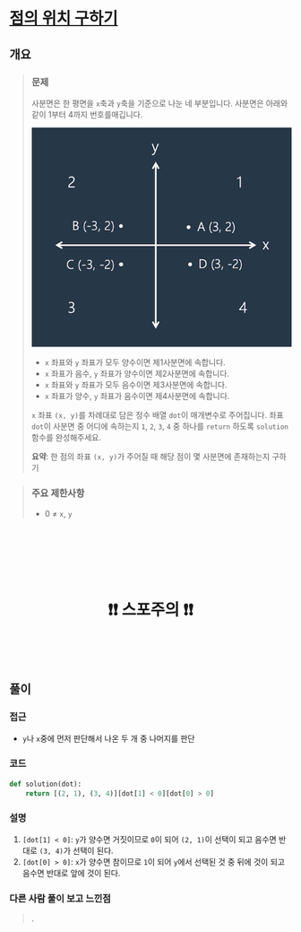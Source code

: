 # [점의 위치 구하기](https://school.programmers.co.kr/learn/courses/30/lessons/120841)

## 개요
> ### 문제
> 사분면은 한 평면을 `x`축과 `y`축을 기준으로 나눈 네 부분입니다. 사분면은 아래와 같이 1부터 4까지 번호를매깁니다.
> 
> ![alt text](images/markdown-image.png)
> 
> - `x` 좌표와 `y` 좌표가 모두 양수이면 제1사분면에 속합니다.
> - `x` 좌표가 음수, `y` 좌표가 양수이면 제2사분면에 속합니다.
> - `x` 좌표와 `y` 좌표가 모두 음수이면 제3사분면에 속합니다.
> - `x` 좌표가 양수, `y` 좌표가 음수이면 제4사분면에 속합니다.
>
> `x` 좌표 `(x, y)`를 차례대로 담은 정수 배열 `dot`이 매개변수로 주어집니다. 좌표 `dot`이 사분면 중 어디에 속하는지 `1`, `2`, `3`, `4` 중 하나를 `return` 하도록 `solution` 함수를 완성해주세요.
>
> **요약**: 한 점의 좌표 `(x, y)`가 주어질 때 해당 점이 몇 사분면에 존재하는지 구하기

> ### 주요 제한사항
> - 0 $\ne$ `x`, `y`

<h1 align="center"><br><br><br>❗️❗️ 스포주의 ❗️❗️<br><br><br></h1>

## 풀이
### 접근
- `y`나 `x`중에 먼저 판단해서 나온 두 개 중 나머지를 판단

### 코드
```python
def solution(dot):
    return [(2, 1), (3, 4)][dot[1] < 0][dot[0] > 0]
```

### 설명
1. `[dot[1] < 0]`: `y`가 양수면 거짓이므로 `0`이 되어 `(2, 1)`이 선택이 되고 음수면 반대로 `(3, 4)`가 선택이 된다.
2. `[dot[0] > 0]`: `x`가 양수면 참이므로 `1`이 되어 `y`에서 선택된 것 중 뒤에 것이 되고 음수면 반대로 앞에 것이 된다.

### 다른 사람 풀이 보고 느낀점
> .
